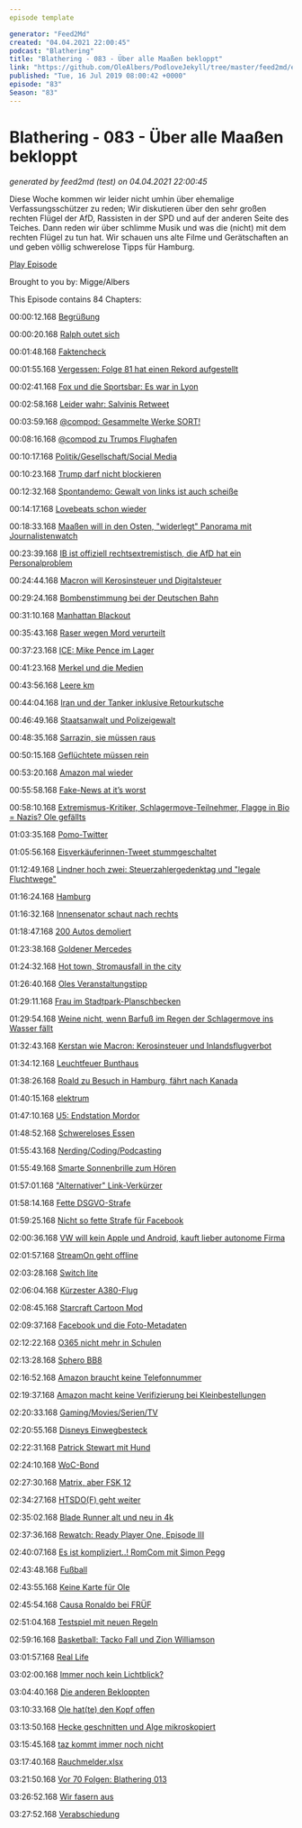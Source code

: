 ```yaml
---
episode template

generator: "Feed2Md"
created: "04.04.2021 22:00:45"
podcast: "Blathering"
title: "Blathering - 083 - Über alle Maaßen bekloppt"
link: "https://github.com/OleAlbers/PodloveJekyll/tree/master/feed2md/example/export/seasons/4/2019/7/Blathering - 083 - Über alle Maaßen bekloppt.md"
published: "Tue, 16 Jul 2019 08:00:42 +0000"
episode: "83"
Season: "83"
---
```


# Blathering - 083 - Über alle Maaßen bekloppt
_generated by feed2md (test) on 04.04.2021 22:00:45_

Diese Woche kommen wir leider nicht umhin über ehemalige Verfassungsschützer zu reden; Wir diskutieren über den sehr großen rechten Flügel der AfD, Rassisten in der SPD und auf der anderen Seite des Teiches. Dann reden wir über schlimme Musik und was die (nicht) mit dem rechten Flügel zu tun hat. Wir schauen uns alte Filme und Gerätschaften an und geben völlig schwerelose Tipps für Hamburg.

[Play Episode](https://www.blathering.de/podlove/file/858/s/feed/c/mp3/blathering_083.mp3)

Brought to you by: Migge/Albers

This Episode contains 84 Chapters:


00:00:12.168 [Begrüßung]()

00:00:20.168 [Ralph outet sich](https://twitter.com/blathering_pod/status/1149582690858889217)

00:01:48.168 [Faktencheck]()

00:01:55.168 [Vergessen: Folge 81 hat einen Rekord aufgestellt](https://www.blathering.de/2019/07/blathering-081-tu-mal-lieber-die-moehrchen/)

00:02:41.168 [Fox und die Sportsbar: Es war in Lyon](https://twitter.com/robvegas/status/1148495929080778752)

00:02:58.168 [Leider wahr: Salvinis Retweet](https://twitter.com/Marco_Fechner/status/1148241252665700352)

00:03:59.168 [@compod: Gesammelte Werke SORT!](https://twitter.com/search?l=&q=from%3Acompod%20to%3Ablathering_pod%20since%3A2019-07-08%20until%3A2019-07-16&src=typd)

00:08:16.168 [@compod zu Trumps Flughafen](https://www.reddit.com/r/politics/comments/c9sgx7/trump_once_railed_against_presidents_using/)

00:10:17.168 [Politik/Gesellschaft/Social Media]()

00:10:23.168 [Trump darf nicht blockieren](https://www.golem.de/news/social-media-trump-darf-kritische-nutzer-nicht-blockieren-1907-142467.html)

00:12:32.168 [Spontandemo: Gewalt von links ist auch scheiße](https://www.t-online.de/nachrichten/panorama/menschen-schicksale/id_86070634/leipzig-flaschen-steine-pfefferspray-demo-gegen-abschiebung-eskaliert.html)

00:14:17.168 [Lovebeats schon wieder](https://twitter.com/LoveBeatsHB/status/1148859924098748416)

00:18:33.168 [Maaßen will in den Osten, "widerlegt" Panorama mit Journalistenwatch](https://uebermedien.de/39948/mit-dem-westfernsehen-sieht-man-schlechter/)

00:23:39.168 [IB ist offiziell rechtsextremistisch, die AfD hat ein Personalproblem](https://www.tagesschau.de/inland/identitaere-121.html)

00:24:44.168 [Macron will Kerosinsteuer und Digitalsteuer](https://www.tagesschau.de/wirtschaft/frankreich-oekosteuer-103.html)

00:29:24.168 [Bombenstimmung bei der Deutschen Bahn](https://www.derwesten.de/panorama/deutsche-bahn-durchsage-zug-wut-ice-frankfurt-wuerzburg-id226424969.html)

00:31:10.168 [Manhattan Blackout](https://www.tagesschau.de/ausland/stromausfall-new-york-101.html)

00:35:43.168 [Raser wegen Mord verurteilt](https://www.wbs-law.de/allgemein/auf-flucht-zwei-menschen-getoetet-lg-berlin-verurteilt-raser-wegen-mordes-80534/)

00:37:23.168 [ICE: Mike Pence im Lager](https://www.spiegel.de/politik/ausland/usa-mike-pence-besucht-migrantenlager-und-spricht-von-krise-a-1277223.html)

00:41:23.168 [Merkel und die Medien](https://www.zeit.de/amp/kultur/2019-07/angela-merkel-zittern-psychologie-berichterstattung-medien-ethik)

00:43:56.168 [Leere km]()

00:44:04.168 [Iran und der Tanker inklusive Retourkutsche](https://www.tagesschau.de/ausland/iran-tanker-grossbritannien-103.html)

00:46:49.168 [Staatsanwalt und Polizeigewalt](https://www1.wdr.de/nachrichten/revision-urteil-polizeigewalt-csd-100.html)

00:48:35.168 [Sarrazin, sie müssen raus](https://threadreaderapp.com/thread/1149662650483130369.html)

00:50:15.168 [Geflüchtete müssen rein](https://www.tagesschau.de/inland/maas-fluechtlinge-103.html)

00:53:20.168 [Amazon mal wieder](https://www.deutschlandfunknova.de/nachrichten/zentralrat-der-juden-kritik-an-amazon-wegen-antisemitischer-produkte)

00:55:58.168 [Fake-News at it’s worst](https://correctiv.org/faktencheck/migration/2019/07/12/nein-dieses-video-zeigt-keine-zuwanderung-von-1000-afrikanern-sondern-menschen-auf-dem-weg-zur-arbeit)

00:58:10.168 [Extremismus-Kritiker, Schlagermove-Teilnehmer, Flagge in Bio = Nazis? Ole gefällts](https://twitter.com/janskudlarek/status/1150139120502657024)

01:03:35.168 [Pomo-Twitter](https://twitter.com/robin_urban/status/1020900943456546816)

01:05:56.168 [Eisverkäuferinnen-Tweet stummgeschaltet](https://twitter.com/tmigge/status/1148856659491610625)

01:12:49.168 [Lindner hoch zwei: Steuerzahlergedenktag und "legale Fluchtwege"](https://www.spiegel.de/politik/deutschland/christian-lindner-will-staatliche-seenotrettung-und-legale-fluchtwege-a-1277229.html)

01:16:24.168 [Hamburg]()

01:16:32.168 [Innensenator schaut nach rechts](https://www.zeit.de/hamburg/2019-07/andy-grote-rechtsextremismus-internet-spezialeinheit-verfassungsschutz-hamburg)

01:18:47.168 [200 Autos demoliert](https://www.hamburg1.de/nachrichten/41247/Ueber_130_Autos_am_Flughafen_beschaedigt.html)

01:23:38.168 [Goldener Mercedes](https://www.hamburg1.de/nachrichten/41263/Goldener_Mercedes_sichergestellt.html)

01:24:32.168 [Hot town, Stromausfall in the city](https://www.ndr.de/nachrichten/hamburg/Kurzzeitig-Stromausfall-in-der-Moenckebergstrasse,stromausfall420.html)

01:26:40.168 [Oles Veranstaltungstipp](https://www.hamburg1.de/nachrichten/41252/Mindways_3D_Trickart_Museum_erweitert.html)

01:29:11.168 [Frau im Stadtpark-Planschbecken](https://www.hamburg1.de/nachrichten/41290/Drama_im_Stadtpark.html)

01:29:54.168 [Weine nicht, wenn Barfuß im Regen der Schlagermove ins Wasser fällt](https://taz.de/Rollstuhlfahrende-auf-dem-Schlagermove/!5606500/)

01:32:43.168 [Kerstan wie Macron: Kerosinsteuer und Inlandsflugverbot](https://www.kn-online.de/Nachrichten/Hamburg/Hamburgs-Umweltsenator-CO2-und-Kerosinsteuer-fuer-den-Klimaschutz)

01:34:12.168 [Leuchtfeuer Bunthaus](https://de.wikipedia.org/wiki/Leuchtfeuer_Bunthaus)

01:38:26.168 [Roald zu Besuch in Hamburg, fährt nach Kanada](https://www.hamburg1.de/nachrichten/41269/Hybrid_Schiff_im_Hamburger_Hafen.html)

01:40:15.168 [elektrum](https://de.wikipedia.org/wiki/Electrum)

01:47:10.168 [U5: Endstation  Mordor](https://de.wikipedia.org/wiki/U-Bahn-Linie_5_(Hamburg))

01:48:52.168 [Schwereloses Essen](https://www.rollercoaster-hamburg.de/)

01:55:43.168 [Nerding/Coding/Podcasting]()

01:55:49.168 [Smarte Sonnenbrille zum Hören](https://www.theguardian.com/technology/2019/jul/08/bose-frames-review-smart-audio-sunglasses-are-a-blast)

01:57:01.168 ["Alternativer" Link-Verkürzer](https://fckaf.de/)

01:58:14.168 [Fette DSGVO-Strafe](https://www.zdnet.de/88364323/dsgvo-british-airways-droht-eine-rekordstrafe-von-183-millionen-pfund)

01:59:25.168 [Nicht so fette Strafe für Facebook](https://www.heise.de/newsticker/meldung/5-Milliarden-US-Dollar-Strafe-fuer-Facebook-4469491.html)

02:00:36.168 [VW will kein Apple und Android, kauft lieber autonome Firma](https://www.golem.de/news/argo-ai-vw-investiert-2-6-milliarden-dollar-in-autonomes-fahren-1907-142537.html)

02:01:57.168 [StreamOn geht offline](https://www.golem.de/news/gerichtsentscheidung-telekom-darf-stream-on-tarife-nicht-unveraendert-anbieten-1907-142564.html)

02:03:28.168 [Switch lite](https://www.golem.de/news/handheld-nintendo-stellt-die-switch-lite-fuer-unterwegs-vor-1907-142472.html)

02:06:04.168 [Kürzester A380-Flug](https://simpleflying.com/worlds-shortest-a380-flight/)

02:08:45.168 [Starcraft Cartoon Mod](https://www.golem.de/news/blizzard-starcraft-ist-jetzt-ein-cartoon-1907-142462.html)

02:09:37.168 [Facebook und die Foto-Metadaten](https://twitter.com/Pingu/status/1150012271302778881)

02:12:22.168 [O365 nicht mehr in Schulen](https://www.golem.de/news/datenschutzbeauftragter-schulen-duerfen-office-365-nicht-mehr-verwenden-1907-142440.html)

02:13:28.168 [Sphero BB8](https://www.test.de/Spielzeug-Roboter-Sphero-BB-8-Niedlich-aber-zu-neugierig-4971623-0/)

02:16:52.168 [Amazon braucht keine Telefonnummer](https://www.wbs-law.de/wettbewerbsrecht/eugh-onlinehaendler-wie-amazon-brauchen-kein-kunden-telefon-80590/)

02:19:37.168 [Amazon macht keine Verifizierung bei Kleinbestellungen]()

02:20:33.168 [Gaming/Movies/Serien/TV]()

02:20:55.168 [Disneys Einwegbesteck](https://www.theguardian.com/film/2019/jul/09/to-landfill-and-beyond-why-disney-is-recalling-a-toy-story-4-forky-toy)

02:22:31.168 [Patrick Stewart mit Hund](http://www.filmstarts.de/nachrichten/18526208.html)

02:24:10.168 [WoC-Bond](https://nypost.com/2019/07/14/lashana-lynch-cast-as-007-in-new-james-bond-movie-report/)

02:27:30.168 [Matrix, aber FSK 12](https://www.schnittberichte.com/schnittbericht.php?ID=810051)

02:34:27.168 [HTSDO(F) geht weiter](https://www.dwdl.de/nachrichten/73062/netflixserie_how_to_sell_drugs_online_fast_geht_weiter/)

02:35:02.168 [Blade Runner alt und neu in 4k](https://twitter.com/stammtischphilo/status/1150739598382915584)

02:37:36.168 [Rewatch: Ready Player One, Episode III](https://twitter.com/tmigge/status/1150503583445585921)

02:40:07.168 [Es ist kompliziert..! RomCom mit Simon Pegg](https://de.wikipedia.org/wiki/Es_ist_kompliziert..!)

02:43:48.168 [Fußball]()

02:43:55.168 [Keine Karte für Ole](https://twitter.com/stammtischphilo/status/1150679947612229632)

02:45:54.168 [Causa Ronaldo bei FRÜF](https://www.fruef.de/4-causaronaldo)

02:51:04.168 [Testspiel mit neuen Regeln](http://www.fussball.de/newsdetail/diese-regeln-aendern-sich-in-der-saison-1920/-/article-id/204702#!/)

02:59:16.168 [Basketball: Tacko Fall und Zion Williamson](https://www.youtube.com/watch?v=fTJW31UGjlY)

03:01:57.168 [Real Life]()

03:02:00.168 [Immer noch kein Lichtblick?](https://twitter.com/stammtischphilo/status/1149297143649374209)

03:04:40.168 [Die anderen Bekloppten](https://twitter.com/stammtischphilo/status/1149710557588664323)

03:10:33.168 [Ole hat(te) den Kopf offen](https://twitter.com/stammtischphilo/status/1149272122411405313)

03:13:50.168 [Hecke geschnitten und Alge mikroskopiert](https://www.youtube.com/watch?v=1F1x7VNxV7Q)

03:15:45.168 [taz kommt immer noch nicht]()

03:17:40.168 [Rauchmelder.xlsx]()

03:21:50.168 [Vor 70 Folgen: Blathering 013](https://www.blathering.de/2016/11/blathering-013-nobel-geht-die-welt-zu-grunde/)

03:26:52.168 [Wir fasern aus]()

03:27:52.168 [Verabschiedung]()


